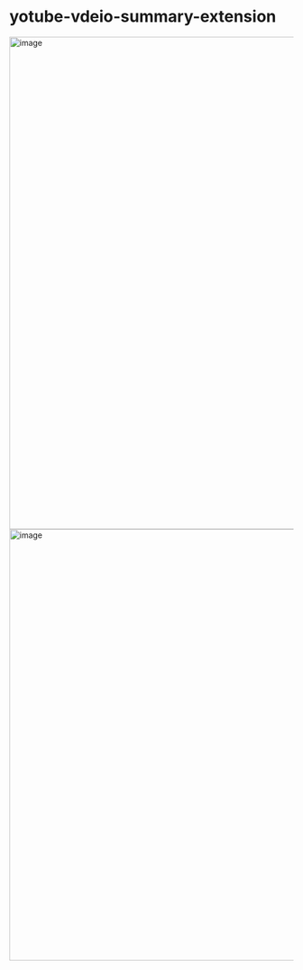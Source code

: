 # yotube-vdeio-summary-extension

<img width="1852" height="873" alt="image" src="https://github.com/user-attachments/assets/4d887ec2-ccdf-429b-b26a-77e89d436f27" />


<img width="1893" height="765" alt="image" src="https://github.com/user-attachments/assets/5ee2fdf7-7b97-444d-a7af-6c24e0169f55" />


